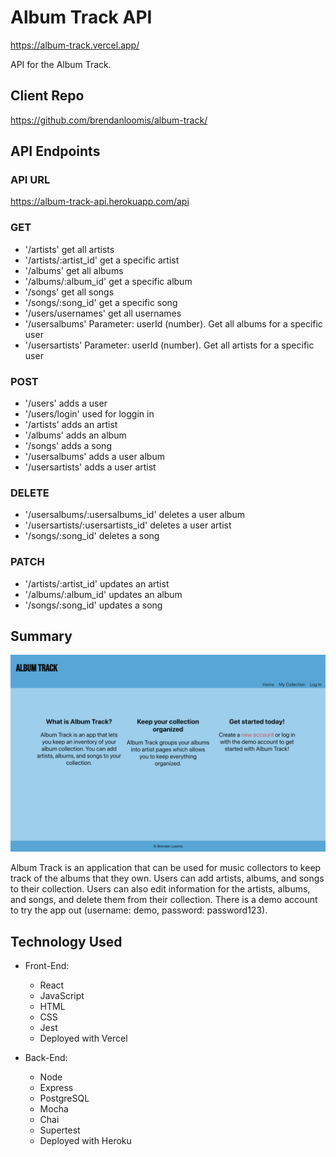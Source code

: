 # Album Track API
https://album-track.vercel.app/

API for the Album Track.

## Client Repo
https://github.com/brendanloomis/album-track/

## API Endpoints
### API URL
https://album-track-api.herokuapp.com/api

### GET
* '/artists' get all artists
* '/artists/:artist_id' get a specific artist
* '/albums' get all albums
* '/albums/:album_id' get a specific album
* '/songs' get all songs
* '/songs/:song_id' get a specific song
* '/users/usernames' get all usernames
* '/usersalbums' Parameter: userId (number). Get all albums for a specific user
* '/usersartists' Parameter: userId (number). Get all artists for a specific user

### POST 
* '/users' adds a user
* '/users/login' used for loggin in
* '/artists' adds an artist
* '/albums' adds an album
* '/songs' adds a song
* '/usersalbums' adds a user album
* '/usersartists' adds a user artist

### DELETE
* '/usersalbums/:usersalbums_id' deletes a user album
* '/usersartists/:usersartists_id' deletes a user artist
* '/songs/:song_id' deletes a song

### PATCH
* '/artists/:artist_id' updates an artist
* '/albums/:album_id' updates an album
* '/songs/:song_id' updates a song

## Summary 

![landing](images/landing.png)

Album Track is an application that can be used for music collectors to keep track of the albums that they own. Users can add artists, albums, and songs to their collection. Users can also edit information for the artists, albums, and songs, and delete them from their collection. There is a demo account to try the app out (username: demo, password: password123).

## Technology Used
* Front-End: 
    * React
    * JavaScript
    * HTML
    * CSS
    * Jest
    * Deployed with Vercel

* Back-End:
    * Node
    * Express
    * PostgreSQL
    * Mocha
    * Chai
    * Supertest
    * Deployed with Heroku
